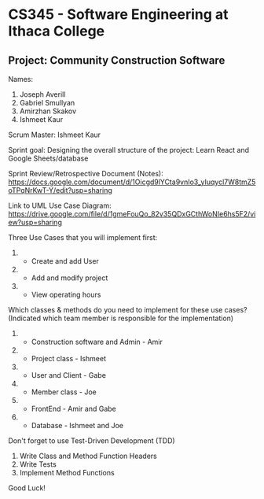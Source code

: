 # CS345 - Software Engineering at Ithaca College
## Project: Community Construction Software

Names:
1. Joseph Averill
2. Gabriel Smullyan
3. Amirzhan Skakov
4. Ishmeet Kaur

Scrum Master: Ishmeet Kaur

Sprint goal:
Designing the overall structure of the project:
Learn React and Google Sheets/database

Sprint Review/Retrospective Document (Notes):
https://docs.google.com/document/d/1Oicgd9lYCta9vnIo3_yIuqycl7W8tmZ5oTPqNrKwT-Y/edit?usp=sharing

Link to UML Use Case Diagram:
https://drive.google.com/file/d/1gmeFouQo_82v35QDxGCthWoNIe6hs5F2/view?usp=sharing

Three Use Cases that you will implement first:
1. - Create and add User
2. - Add and modify project
3. - View operating hours

Which classes & methods do you need to implement for these use cases?
(Indicated which team member is responsible for the implementation)
1. - Construction software and Admin - Amir
2. - Project class - Ishmeet
3. - User and Client - Gabe
4. - Member class - Joe
5. - FrontEnd - Amir and Gabe
6. - Database - Ishmeet and Joe


Don't forget to use Test-Driven Development (TDD)
1. Write Class and Method Function Headers
2. Write Tests
3. Implement Method Functions




Good Luck!


